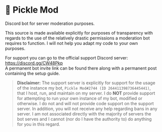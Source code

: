 # :cucumber: Pickle Mod
Discord bot for server moderation purposes.

This source is made available explicitly for purposes of transparency with regards
to the use of the relatively drastic permissions a moderation bot requires to function.
I will not help you adapt my code to your own purposes.

For support you can go to the official support Discord server: https://discord.gg/CW48Pkp  
A permanent bot invite link can be found there along with a permanent post containing
the setup guide.

>**Disclaimer:** The support server is explicitly for support for the usage of
the instance my bot, `Pickle Mod#2744 (ID 264411398736445441)`, that I host, run,
and maintain on my server. I do **NOT** provide support for attempting to run your
own instance of my bot, modified or otherwise. I do not and will not provide code
support on the support server. In addition, you will not receive any help regarding
bans in any server. I am not associated directly with the majority of servers the
bot serves and I cannot (nor do I have the authority to) do anything for you in
this regard.
